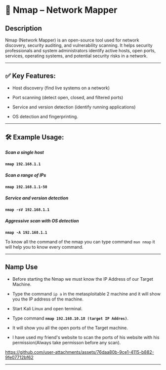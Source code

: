 # 🔎 Nmap – Network Mapper

## Description

Nmap (Network Mapper) is an open-source tool used for network discovery, security auditing, and vulnerability scanning.
It helps security professionals and system administrators identify active hosts, open ports, services, operating systems, 
and potential security risks in a network.

---

## ✅ Key Features:

- Host discovery (find live systems on a network)

- Port scanning (detect open, closed, and filtered ports)

- Service and version detection (identify running applications)

- OS detection and fingerprinting.

---

## 🛠 Example Usage:
 
##### Scan a single host
**`nmap 192.168.1.1`**

##### Scan a range of IPs
**`nmap 192.168.1.1-50`**

##### Service and version detection
**`nmap -sV 192.168.1.1`**

##### Aggressive scan with OS detection
**`nmap -A 192.168.1.1`**

To know all the command of the nmap you can type command `man nmap` it will help you to know every command.


---

## Namp Use

- Before starting the Nmap we must know the IP Address of our Target Machine.

- Type the command `ip a` in the metasploitable 2 machine and it will show you the IP address of the machine.

- Start Kali Linux and open terminal.

- Type command **` nmap 192.168.10.18 (target IP Addres) `**.

- It will show you all the open ports of the Target machine.

- I have used my friend's website to scan the ports of his website with his permission(Always take permisson before any scan).



https://github.com/user-attachments/assets/76daa80b-9ce1-4115-b882-9fe07712bf62


---
